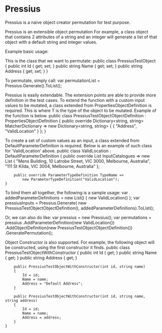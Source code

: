 # Pressius
Pressius is a naive object creator permutation for test purpose.

Pressius is an extensible object permutation
For example, a class object that contains 2 attributes of a string and an integer
will generate a list of that object with a default string and integer values.

Example basic usage:

This is the class that we want to permutate:
    public class PressiusTestObject
    {
        public int Id { get; set; }
        public string Name { get; set; }
        public string Address { get; set; }
    }

To permutate, simply call:
var permutationList = Pressius.Generate<PressiusTestObject>().ToList();

Pressius is easily extendable. The extension points are able to provide more definition in the test cases.
To extend the function with a custom input values to be mutated, a class extended from PropertiesObjectDefinition<T> is required.
This is where T is the type of the object to be mutated. Example of the function is below.
    public class PressiusTestObjectObjectDefinition : PropertiesObjectDefinition<PressiusTestObject>
    {
        public override Dictionary<string, string> MatcherDictionary =>
            new Dictionary<string, string>
            {
                { "Address", "ValidLocation" }
            };
    }

To create a set of custom values as an input, a class extended from DefaultParameterDefinition is required.
Below is an example of such class for 'ValidLocation' above.
    public class ValidLocation : DefaultParameterDefinition
    {
        public override List<object> InputCatalogues =>
            new List<object> {
               "Mens Building, 10 Latrobe Street, VIC 3000, Melbourne, Australia",
               "111 St Kilda, VIC 3004, Melbourne, Australia" };

        public override ParameterTypeDefinition TypeName =>
            new ParameterTypeDefinition("ValidLocation");
    }

To bind them all together, the following is a sample usage:
var addedParameterDefinitions = new List<IParameterDefinition>()
{
    new ValidLocation()
};
var pressiusInputs = Pressius.Generate<PressiusTestObject>(
    new PressiusTestObjectObjectDefinition(),
    addedParameterDefinitions).ToList();
	
Or, we can also do like:
var pressius = new Pressius();
var permutations = pressius
   .AddParameterDefinition(new ValidLocation())
   .AddObjectDefinition(new PressiusTestObjectObjectDefinition())
   .GeneratePermutation<PressiusTestObject>();
   
Object Constructor is also supported.
For example, the following object will be constructed, using the first constructor it finds.
    public class PressiusTestObjectWithConstructor
    {
        public int Id { get; }
        public string Name { get; }
        public string Address { get; }

        public PressiusTestObjectWithConstructor(int id, string name)
        {
            Id = id;
            Name = name;
            Address = "Default Address";
        }

        public PressiusTestObjectWithConstructor(int id, string name, string address)
        {
            Id = id;
            Name = name;
            Address = address;
        }
    }

